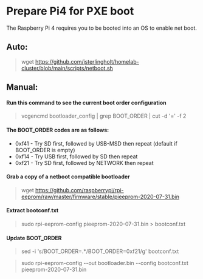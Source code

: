 
# Prepare Pi4 for PXE boot

The Raspberry Pi 4 requires you to be booted into an OS to enable net boot.
##  Auto:
>   wget https://github.com/jsterlingholt/homelab-cluster/blob/main/scripts/netboot.sh

##  Manual:
#### Run this command to see the current boot order configuration
>   vcgencmd bootloader_config | grep BOOT_ORDER | cut -d '=' -f 2

#### The BOOT_ORDER codes are as follows:
-   0xf41 - Try SD first, followed by USB-MSD then repeat (default if BOOT_ORDER is empty)
-   0xf14 - Try USB first, followed by SD then repeat
-   0xf21 - Try SD first, followed by NETWORK then repeat

#### Grab a copy of a netboot compatible bootloader
>   wget https://github.com/raspberrypi/rpi-eeprom/raw/master/firmware/stable/pieeprom-2020-07-31.bin

#### Extract bootconf.txt
>   sudo rpi-eeprom-config pieeprom-2020-07-31.bin > bootconf.txt

#### Update BOOT_ORDER
>   sed -i 's/BOOT_ORDER=.*/BOOT_ORDER=0xf21/g' bootconf.txt

>   sudo rpi-eeprom-config --out bootloader.bin --config bootconf.txt pieeprom-2020-07-31.bin